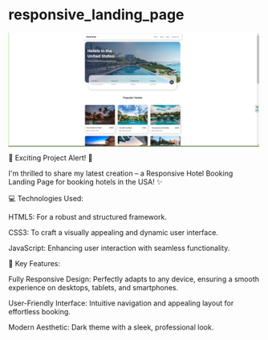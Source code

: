 # responsive_landing_page
<img align="center" alt="site image" width="500" src="01.png">
<p>
 🚀 Exciting Project Alert! 🚀

I'm thrilled to share my latest creation – a Responsive Hotel Booking Landing Page for booking hotels in the USA! ✨

💻 Technologies Used:

HTML5: For a robust and structured framework.

CSS3: To craft a visually appealing and dynamic user interface.

JavaScript​: Enhancing user interaction with seamless functionality.


🌟 Key Features:

Fully Responsive Design: Perfectly adapts to any device, ensuring a smooth experience on desktops, tablets, and smartphones.

User-Friendly Interface: Intuitive navigation and appealing layout for effortless booking.

Modern Aesthetic: Dark theme with a sleek, professional look.
</p>
 
